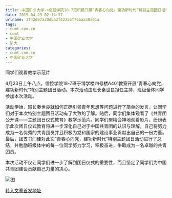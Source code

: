 ```yaml
---
title: 中国矿业大学->信控学院18-7班积极开展“青春心向党，建功新时代”特别主题团日活动 | cumt.com.cn
date: 2019-04-29 02:14:37
urlname: 3f42d97a30dba2f42355f70baa38a61a
tags: 
- cumt.com.cn
- cumt
- 中国矿业大学
- 矿大
categories:
- cumt.com.cn
- 中国矿业大学
---
```


同学们观看教学示范片

4月23日上午八点，信控学院18-7班于博学楼四号楼A401教室开展“青春心向党，建功新时代”特别主题团日活动。本次活动由班长秦世良担任主持，班级全体同学参加本次活动。

活动伊始，班长秦世良就如何正确引领青年思想等问题进行了简单的发言，让同学们对于本次特别主题团日活动有了大致的了解。随后，同学们集体观看了《共青团公开课——主题团日仪式教育》教学示范片。同学们聚精会神地观看影片，纷纷表示此次团日仪式教育将进一步深化自己对于中国共青团的认识与理解，自己将努力成为一名优秀的共青团员并且积极为党和国家的建设事业贡献出自己的一份力量。最后，团支书闫佳对此次“青春心向党，建功新时代”特别主题团日活动进行了总结，并勉励班级体中的每一位同学努力学习，积极奋进，争取成为一名卓越的共青团员。

本次活动不仅让同学们进一步了解到团日仪式的重要性，而且坚定了同学们为中国共青团建设贡献自己力量的决心。

![图](http://xwzx.cumt.edu.cn/_upload/article/images/45/ec/ce28d2ee402b984a8e5dcdcc9729/de96c30c-ae4f-491b-843c-ae067d1be953.png)

[转入文章首发地址](http://xwzx.cumt.edu.cn/f5/1d/c523a521501/page.htm)